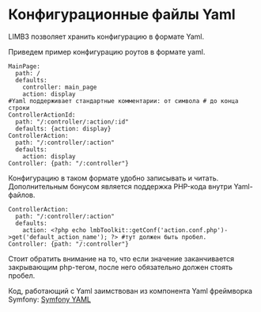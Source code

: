 # Конфигурационные файлы Yaml
LIMB3 позволяет хранить конфигурацию в формате Yaml.

Приведем пример конфигурацию роутов в формате yaml.

    MainPage:
      path: /
      defaults: 
        controller: main_page
        action: display
    #Yaml поддерживает стандартные комментарии: от символа # до конца строки    
    ControllerActionId:
      path: "/:controller/:action/:id"
      defaults: {action: display}
    ControllerAction: 
      path: "/:controller/:action"
      defaults:
        action: display
    Controller: {path: "/:controller"}

Конфигурацию в таком формате удобно записывать и читать. Дополнительным бонусом является поддержка PHP-кода внутри Yaml-файлов.

    ControllerAction: 
      path: "/:controller/:action"
      defaults:
        action: <?php echo lmbToolkit::getConf('action.conf.php')->get('default_action_name'); ?> #тут должен быть пробел.
    Controller: {path: "/:controller"}

Стоит обратить внимание на то, что если значение заканчивается закрывающим php-тегом, после него обязательно должен стоять пробел.

Код, работающий с Yaml заимствован из компонента Yaml фреймворка Symfony: [Symfony YAML](http://symfony.com/components)
